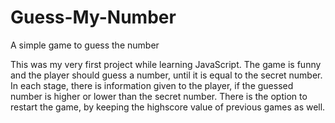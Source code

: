 # Guess-My-Number
A simple game to guess the number

This was my very first project while learning JavaScript.
The game is funny and the player should guess a number, until it is equal to the secret number.
In each stage, there is information given to the player, if the guessed number is higher or lower than the secret number.
There is the option to restart the game, by keeping the highscore value of previous games as well.
